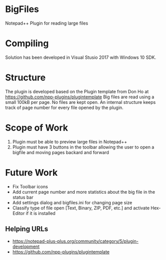 # BigFiles
Notepad++ Plugin for reading large files

# Compiling
Solution has been developed in Visual Stusio 2017 with Windows 10 SDK. 

# Structure
The plugin is developed based on the Plugin template from Don Ho at https://github.com/npp-plugins/plugintemplate
Big files are read using a small 100kB per page. No files are kept open. An internal structure keeps track of page number for every file opened by the plugin.

# Scope of Work
1. Plugin must be able to preview large files in Notepad++
2. Plugin must have 3 buttons in the toolbar allowing the user to open a bigfile and moving pages backard and forward

# Future Work
- Fix Toolbar icons
- Add current page number and more statistics about the big file in the status bar
- Add settings dialog and bigfiles.ini for changing page size
- Classify type of file open [Text, Binary, ZIP, PDF, etc.] and activate Hex-Editor if it is installed

## Helping URLs
- https://notepad-plus-plus.org/community/category/5/plugin-development
- https://github.com/npp-plugins/plugintemplate
